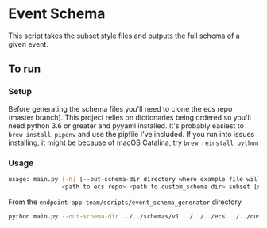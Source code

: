 # Event Schema

This script takes the subset style files and outputs the full schema of a given event.

## To run

### Setup

Before generating the schema files you'll need to clone the ecs repo (master branch). This project relies on dictionaries being ordered
so you'll need python 3.6 or greater and pyyaml installed. It's probably easiest to `brew install pipenv` and use
the pipfile I've included. If you run into issues installing, it might be because of macOS Catalina, try `brew reinstall python` 

### Usage

```bash
usage: main.py [-h] [--out-schema-dir directory where example file will be copied]
               <path to ecs repo> <path to custom_schema dir> subset [subset ...] <path to output directory used by ecs to generate temporary files>
```

From the `endpoint-app-team/scripts/event_schema_generator` directory

```bash
python main.py --out-schema-dir ../../schemas/v1 ../../../ecs ../../custom_schemas ../../custom_subsets/elastic_endpoint/events/*.yaml test
```
